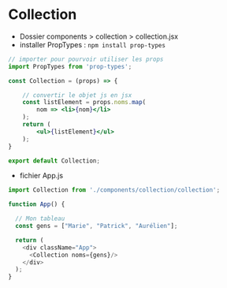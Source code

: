 # Collection

- Dossier components > collection > collection.jsx
- installer PropTypes : `npm install prop-types`

```jsx
// importer pour pourvoir utiliser les props
import PropTypes from 'prop-types';

const Collection = (props) => {

    // convertir le objet js en jsx
    const listElement = props.noms.map(
        nom => <li>{nom}</li>
    );
    return (
        <ul>{listElement}</ul>
    );
}

export default Collection;
```

- fichier App.js

```js
import Collection from './components/collection/collection';

function App() {

  // Mon tableau
  const gens = ["Marie", "Patrick", "Aurélien"];

  return (
    <div className="App">
      <Collection noms={gens}/>
    </div>
  );
}
```




